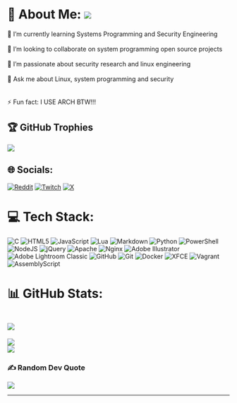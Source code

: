 # 💫 About Me: [![](https://visitcount.itsvg.in/api?id=c0d-0x&label=Profile%20Views&icon=1&pretty=false)](https://visitcount.itsvg.in)


🌱 I’m currently learning Systems Programming and Security Engineering<br><br>👯 I’m looking to collaborate on system programming open source projects<br><br>🤝 I’m passionate about security research and linux engineering<br><br>💬 Ask me about Linux, system programming and security<br><br><br>⚡ Fun fact: I USE ARCH BTW!!!

## 🏆 GitHub Trophies

![](https://github-profile-trophy.vercel.app/?username=c0d-0x&theme=radical&no-frame=false&no-bg=false&margin-w=4)

## 🌐 Socials:

[![Reddit](https://img.shields.io/badge/Reddit-%23FF4500.svg?logo=Reddit&logoColor=white)](https://reddit.com/user/cluxes) [![Twitch](https://img.shields.io/badge/Twitch-%239146FF.svg?logo=Twitch&logoColor=white)](https://twitch.tv/c0d_0x) [![X](https://img.shields.io/badge/X-black.svg?logo=X&logoColor=white)](https://x.com/bluzsh0x01)

# 💻 Tech Stack:

![C](https://img.shields.io/badge/c-%2300599C.svg?style=flat&logo=c&logoColor=white) ![HTML5](https://img.shields.io/badge/html5-%23E34F26.svg?style=flat&logo=html5&logoColor=white) ![JavaScript](https://img.shields.io/badge/javascript-%23323330.svg?style=flat&logo=javascript&logoColor=%23F7DF1E) ![Lua](https://img.shields.io/badge/lua-%232C2D72.svg?style=flat&logo=lua&logoColor=white) ![Markdown](https://img.shields.io/badge/markdown-%23000000.svg?style=flat&logo=markdown&logoColor=white) ![Python](https://img.shields.io/badge/python-3670A0?style=flat&logo=python&logoColor=ffdd54) ![PowerShell](https://img.shields.io/badge/PowerShell-%235391FE.svg?style=flat&logo=powershell&logoColor=white) ![NodeJS](https://img.shields.io/badge/node.js-6DA55F?style=flat&logo=node.js&logoColor=white) ![jQuery](https://img.shields.io/badge/jquery-%230769AD.svg?style=flat&logo=jquery&logoColor=white) ![Apache](https://img.shields.io/badge/apache-%23D42029.svg?style=flat&logo=apache&logoColor=white) ![Nginx](https://img.shields.io/badge/nginx-%23009639.svg?style=flat&logo=nginx&logoColor=white) ![Adobe Illustrator](https://img.shields.io/badge/adobe%20illustrator-%23FF9A00.svg?style=flat&logo=adobe%20illustrator&logoColor=white) ![Adobe Lightroom Classic](https://img.shields.io/badge/Adobe%20Lightroom%20Classic-31A8FF.svg?style=flat&logo=Adobe%20Lightroom%20Classic&logoColor=white) ![GitHub](https://img.shields.io/badge/github-%23121011.svg?style=flat&logo=github&logoColor=white) ![Git](https://img.shields.io/badge/git-%23F05033.svg?style=flat&logo=git&logoColor=white) ![Docker](https://img.shields.io/badge/docker-%230db7ed.svg?style=flat&logo=docker&logoColor=white) ![XFCE](https://img.shields.io/badge/XFCE-%232284F2.svg?style=flat&logo=xfce&logoColor=white) ![Vagrant](https://img.shields.io/badge/vagrant-%231563FF.svg?style=flat&logo=vagrant&logoColor=white) ![AssemblyScript](https://img.shields.io/badge/assembly%20script-%23000000.svg?style=flat&logo=assemblyscript&logoColor=white)

# 📊 GitHub Stats:

# ![](https://github-readme-stats.vercel.app/api?username=c0d-0x&theme=transparent&hide_border=false&include_all_commits=true&count_private=true)<br/>

![](https://github-readme-streak-stats.herokuapp.com/?user=c0d-0x&theme=transparent&hide_border=false)<br/>
![](https://github-readme-stats.vercel.app/api/top-langs/?username=c0d-0x&theme=transparent&hide_border=false&include_all_commits=true&count_private=true&layout=compact)

### ✍️ Random Dev Quote

![](https://quotes-github-readme.vercel.app/api?type=horizontal&theme=tokyonight)

---


<!-- [![](https://visitcount.itsvg.in/api?id=c0d-0x&icon=2&color=0)](https://visitcount.itsvg.in) -->

<!-- Proudly created with GPRM ( https://gprm.itsvg.in ) -->
